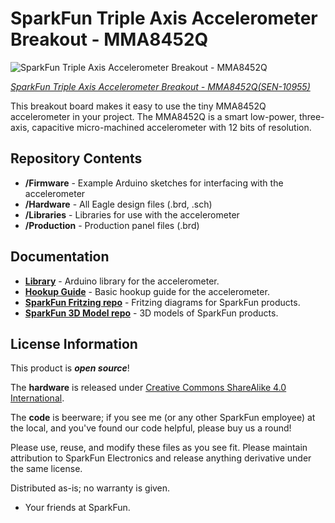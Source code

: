SparkFun Triple Axis Accelerometer Breakout - MMA8452Q
=============================================

![SparkFun Triple Axis Accelerometer Breakout - MMA8452Q](https://dlnmh9ip6v2uc.cloudfront.net/images/products/1/0/9/5/5/10955-01_i_ma.jpg)  

[*SparkFun Triple Axis Accelerometer Breakout - MMA8452Q(SEN-10955)*](https://www.sparkfun.com/products/10955)

This breakout board makes it easy to use the tiny MMA8452Q accelerometer in your project. 
The MMA8452Q is a smart low-power, three-axis, capacitive micro-machined accelerometer with 12 bits of resolution.

Repository Contents
-------------------
* **/Firmware** - Example Arduino sketches for interfacing with the accelerometer
* **/Hardware** - All Eagle design files (.brd, .sch)
* **/Libraries** - Libraries for use with the accelerometer
* **/Production** - Production panel files (.brd)

Documentation
--------------
* **[Library](https://github.com/sparkfun/SparkFun_MMA8452Q_Arduino_Library)** - Arduino library for the accelerometer.
* **[Hookup Guide](https://learn.sparkfun.com/tutorials/mma8452q-accelerometer-breakout-hookup-guide)** - Basic hookup guide for the accelerometer.
* **[SparkFun Fritzing repo](https://github.com/sparkfun/Fritzing_Parts)** - Fritzing diagrams for SparkFun products.
* **[SparkFun 3D Model repo](https://github.com/sparkfun/3D_Models)** - 3D models of SparkFun products. 


License Information
-------------------
This product is _**open source**_! 

The **hardware** is released under [Creative Commons ShareAlike 4.0 International](https://creativecommons.org/licenses/by-sa/4.0/).

The **code** is beerware; if you see me (or any other SparkFun employee) at the local, and you've found our code helpful, please buy us a round!

Please use, reuse, and modify these files as you see fit. Please maintain attribution to SparkFun Electronics and release anything derivative under the same license.

Distributed as-is; no warranty is given.

- Your friends at SparkFun.
